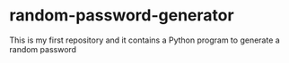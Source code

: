 # random-password-generator
This is my first repository and it contains a Python program to generate a random password
